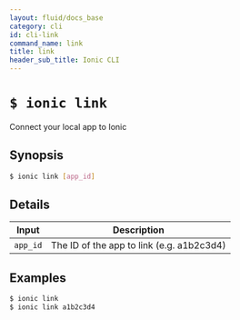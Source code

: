 ```yaml
---
layout: fluid/docs_base
category: cli
id: cli-link
command_name: link
title: link
header_sub_title: Ionic CLI
---
```


# `$ ionic link`

Connect your local app to Ionic
## Synopsis

```bash
$ ionic link [app_id]
```
  
## Details


Input | Description
----- | ----------
`app_id` | The ID of the app to link (e.g. a1b2c3d4)




## Examples

```bash
$ ionic link 
$ ionic link a1b2c3d4
```
